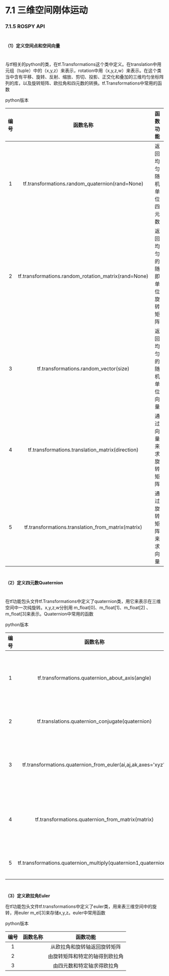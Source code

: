# 7.1 三维空间刚体运动

### 7.1.5 ROSPY API

$$\quad$$**（1）定义空间点和空间向量**

$$\quad$$    与tf相关的python的类，在tf.Transformations这个类中定义。在translation中用元组（tuple）中的（x,y,z）来表示，rotation中用（x,y,z,w）来表示。在这个类当中含有平移、旋转、反射、缩放、剪切、投影、正交化和叠加的三维均匀坐标阵列的库，以及旋转矩阵、欧拉角和四元数的转换。tf.Transformations中常用的函数

python版本

| 编号 | 函数名称 | 函数功能 |
| :---: | :---: | :---: |
| 1 | tf.transformations.random\_quaternion\(rand=None\) | 返回均匀随机单位四元数 |
| 2 | tf.transformations.random\_rotation\_matrix\(rand=None\) | 返回均匀的随即单位旋转矩阵 |
| 3 | tf.transformations.random\_vector\(size\) | 返回均匀的随机单位向量 |
| 4 | tf.transformations.translation\_matrix\(direction\) | 通过向量来求旋转矩阵 |
| 5 | tf.transformations.translation\_from\_matrix\(matrix\) | 通过旋转矩阵来求向量 |

$$\quad$$**（2）定义四元数Quaternion**

$$\quad$$在tf功能包头文件tf.Transformations中定义了quaternion类，用它来表示在三维空间中一次纯旋转。x,y,z,w分别用 m\_float\[0\]、m\_float\[1\]、m\_float\[2\] 、m\_float\[3\]来表示。Quaternion中常用的函数

python版本

| 编号 | 函数名称 | 函数功能 |
| :---: | :---: | :---: |
| 1 | tf.transformations.quaternion\_about\_axis\(angle\) | 通过旋转轴和旋转角返回四元数 |
| 2 | tf.translations.quaternion\_conjugate\(quaternion\) | 返回四元数的共轭 |
| 3 | tf.transformations.quaternion\_from\_euler\(ai,aj,ak,axes='xyz'\) | 从欧拉角和旋转轴，求四元数 |
| 4 | tf.transformations.quaternion\_from\_matrix\(matrix\) | 从旋转矩阵中，返回四元数 |
| 5 | tf.transformations.quaternion\_multiply\(quaternion1,quaternion2\) | 两个四元数相乘 |

$$\quad$$**（3）定义欧拉角Euler**

在tf功能包头文件tf.transformations中定义了euler类，用来表三维空间中的旋转，用euler m\_el\[3\]来存储x,y,z。euler中常用函数

python版本

| 编号 | 函数名称 | 函数功能 |
| :---: | :---: | :---: |
| 1 |  | 从欧拉角和旋转轴返回旋转矩阵 |
| 2 |  | 由旋转矩阵和特定的轴得到欧拉角 |
| 3 |  | 由四元数和特定轴求得欧拉角 |



